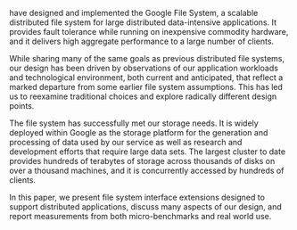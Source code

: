 have designed and implemented the Google File System, a scalable distributed
file system for large distributed data-intensive applications. It provides fault
tolerance while running on inexpensive commodity hardware, and it delivers high
aggregate performance to a large number of clients.

While sharing many of the same goals as previous distributed file systems, our
design has been driven by observations of our application workloads and
technological environment, both current and anticipated, that reflect a marked
departure from some earlier file system assumptions. This has led us to
reexamine traditional choices and explore radically different design points.

The file system has successfully met our storage needs. It is widely deployed
within Google as the storage platform for the generation and processing of data
used by our service as well as research and development efforts that require
large data sets. The largest cluster to date provides hundreds of terabytes of
storage across thousands of disks on over a thousand machines, and it is
concurrently accessed by hundreds of clients.

In this paper, we present file system interface extensions designed to support
distributed applications, discuss many aspects of our design, and report
measurements from both micro-benchmarks and real world use.
